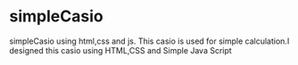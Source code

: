 # simpleCasio
simpleCasio using html,css and js.
This casio is used for simple calculation.I designed this casio using HTML,CSS and Simple Java Script
